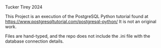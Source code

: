 Tucker Tirey 2024

This Project is an execution of the PostgreSQL Python tutorial found at https://www.postgresqltutorial.com/postgresql-python/
It is not an original work.

Files are hand-typed, and the repo does not include the .ini file with the database connection details.

